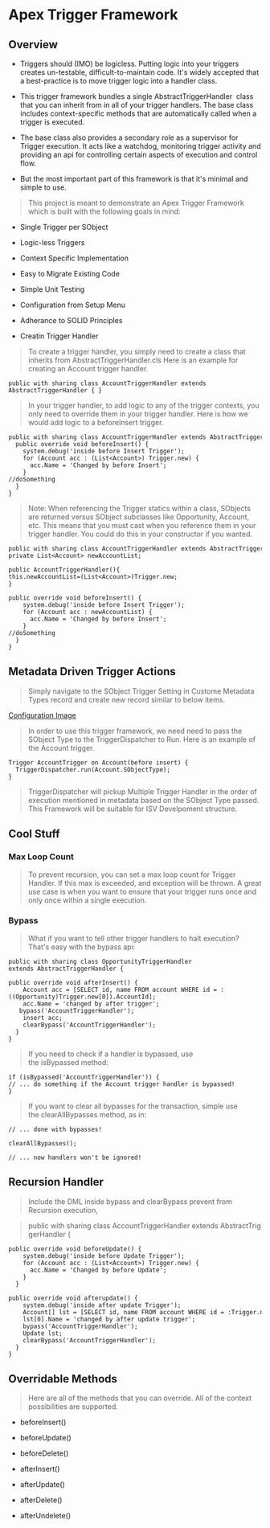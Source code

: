 # Apex Trigger Framework

## Overview

- Triggers should (IMO) be logicless. Putting logic into your triggers creates un-testable, difficult-to-maintain code. It's widely accepted that a best-practice is to move trigger logic into a handler class.

- This trigger framework bundles a single AbstractTriggerHandler  class that you can inherit from in all of your trigger handlers. The base class includes context-specific methods that are automatically called when a trigger is executed.

- The base class also provides a secondary role as a supervisor for Trigger execution. It acts like a watchdog, monitoring trigger activity and providing an api for controlling certain aspects of execution and control flow.

- But the most important part of this framework is that it's minimal and simple to use.

> This project is meant to demonstrate an Apex Trigger Framework which is built with the following goals in mind:

- Single Trigger per SObject

- Logic-less Triggers

- Context Specific Implementation

- Easy to Migrate Existing Code

- Simple Unit Testing

- Configuration from Setup Menu

- Adherance to SOLID Principles

- Creatin Trigger Handler

> To create a trigger handler, you simply need to create a class that inherits from AbstractTriggerHandler.cls Here is an example for creating an Account trigger handler.

```
public with sharing class AccountTriggerHandler extends AbstractTriggerHandler { }
```

> In your trigger handler, to add logic to any of the trigger contexts, you only need to override them in your trigger handler. Here is how we would add logic to a beforeInsert trigger.

```
public with sharing class AccountTriggerHandler extends AbstractTriggerHandler {
  public override void beforeInsert() {
    system.debug('inside before Insert Trigger');
    for (Account acc : (List<Account>) Trigger.new) {
      acc.Name = 'Changed by before Insert';
    }
//doSomething
  }
}
```

> Note: When referencing the Trigger statics within a class, SObjects are returned versus SObject subclasses like Opportunity, Account, etc. This means that you must cast when you reference them in your trigger handler. You could do this in your constructor if you wanted.

```
public with sharing class AccountTriggerHandler extends AbstractTriggerHandler {
private List<Account> newAccountList;

public AccountTriggerHandler(){
this.newAccountList=(List<Account>)Trigger.new;
}

public override void beforeInsert() {
    system.debug('inside before Insert Trigger');
    for (Account acc : newAccountList) {
      acc.Name = 'Changed by before Insert';
    }
//doSomething
  }
}
```

## Metadata Driven Trigger Actions

> Simply navigate to the SObject Trigger Setting in Custome Metadata Types record and create new record similar to below items.

[Configuration Image](https://github.com/DigitalAlignInc/MintFlow/blob/features/utilities/docs/docImages/SobjectTriggerConfig.JPG)

> In order to use this trigger framework, we need need to pass the SObject Type to the TriggerDispatcher to Run. Here is an example of the Account trigger.

```
Trigger AccountTrigger on Account(before insert) {
  TriggerDispatcher.run(Account.SObjectType);
}
```

> TriggerDispatcher will pickup Multiple Trigger Handler in the order of execution mentioned in metadata based on the SObject Type passed. This Framework will be suitable for ISV Develpoment structure.

## Cool Stuff

### Max Loop Count

> To prevent recursion, you can set a max loop count for Trigger Handler. If this max is exceeded, and exception will be thrown. A great use case is when you want to ensure that your trigger runs once and only once within a single execution.

### Bypass

> What if you want to tell other trigger handlers to halt execution? That's easy with the bypass api:

```
public with sharing class OpportunityTriggerHandler extends AbstractTriggerHandler {

public override void afterInsert() {
    Account acc = [SELECT id, name FROM account WHERE id = :((Opportunity)Trigger.new[0]).AccountId];
    acc.Name = 'changed by after trigger';
   bypass('AccountTriggerHandler');
    insert acc;
    clearBypass('AccountTriggerHandler');
  }
}
```

> If you need to check if a handler is bypassed, use the isBypassed method:

```
if (isBypassed('AccountTriggerHandler')) {
// ... do something if the Account trigger handler is bypassed!
}
```

> If you want to clear all bypasses for the transaction, simple use the clearAllBypasses method, as in:

```
// ... done with bypasses!

clearAllBypasses();

// ... now handlers won't be ignored!
```

## Recursion Handler

> Include the DML inside bypass and clearBypass prevent from Recursion execution,

> public with sharing class AccountTriggerHandler extends AbstractTriggerHandler {

```
public override void beforeUpdate() {
    system.debug('inside before Update Trigger');
    for (Account acc : (List<Account>) Trigger.new) {
      acc.Name = 'Changed by before Update';
    }
  }

public override void afterupdate() {
    system.debug('inside after update Trigger');
    Account[] lst = [SELECT id, name FROM account WHERE id = :Trigger.new];
    lst[0].Name = 'changed by after update trigger';
    bypass('AccountTriggerHandler');
    Update lst;
    clearBypass('AccountTriggerHandler');
  }
}
```

## Overridable Methods

> Here are all of the methods that you can override. All of the context possibilities are supported.

- beforeInsert()

- beforeUpdate()

- beforeDelete()

- afterInsert()

- afterUpdate()

- afterDelete()

- afterUndelete()
